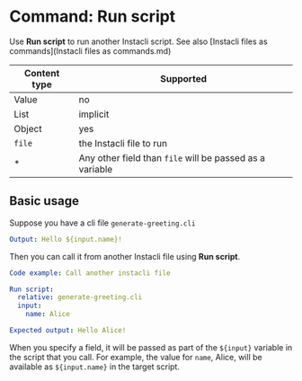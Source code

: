 # Command: Run script

Use **Run script** to run another Instacli script. See also [Instacli files as commands](Instacli files as commands.md)

| Content type | Supported                                                |
|--------------|----------------------------------------------------------|
| Value        | no                                                       |
| List         | implicit                                                 |
| Object       | yes                                                      |
| `file`       | the Instacli file to run                                 |
| *            | Any other field than `file` will be passed as a variable |

## Basic usage

Suppose you have a cli file `generate-greeting.cli`

```yaml file:generate-greeting.cli
Output: Hello ${input.name}!
```

Then you can call it from another Instacli file using **Run script**.

```yaml script
Code example: Call another instacli file

Run script:
  relative: generate-greeting.cli
  input:
    name: Alice

Expected output: Hello Alice!
```

When you specify a field, it will be passed as part of the `${input}` variable in the script that you call. For example,
the value for `name`, Alice, will be available as `${input.name}` in the target script.   
